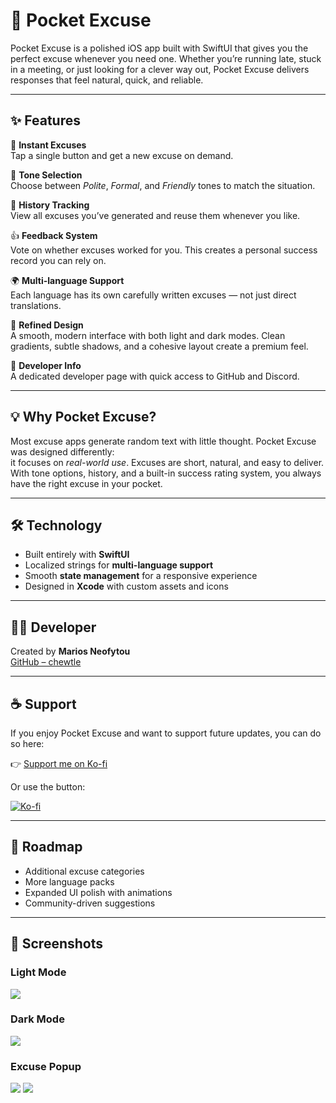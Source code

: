 # 📱 Pocket Excuse  

Pocket Excuse is a polished iOS app built with SwiftUI that gives you the perfect excuse whenever you need one. Whether you’re running late, stuck in a meeting, or just looking for a clever way out, Pocket Excuse delivers responses that feel natural, quick, and reliable.  

---

## ✨ Features  

🎲 **Instant Excuses**  
Tap a single button and get a new excuse on demand.  

📝 **Tone Selection**  
Choose between *Polite*, *Formal*, and *Friendly* tones to match the situation.  

📜 **History Tracking**  
View all excuses you’ve generated and reuse them whenever you like.  

👍 **Feedback System**  
Vote on whether excuses worked for you. This creates a personal success record you can rely on.  

🌍 **Multi-language Support**  
Each language has its own carefully written excuses — not just direct translations.  

🎨 **Refined Design**  
A smooth, modern interface with both light and dark modes. Clean gradients, subtle shadows, and a cohesive layout create a premium feel.  

👤 **Developer Info**  
A dedicated developer page with quick access to GitHub and Discord.  

---

## 💡 Why Pocket Excuse?  

Most excuse apps generate random text with little thought. Pocket Excuse was designed differently:  
it focuses on *real-world use*. Excuses are short, natural, and easy to deliver. With tone options, history, and a built-in success rating system, you always have the right excuse in your pocket.  

---

## 🛠️ Technology  

- Built entirely with **SwiftUI**  
- Localized strings for **multi-language support**  
- Smooth **state management** for a responsive experience  
- Designed in **Xcode** with custom assets and icons  

---

## 👨‍💻 Developer  

Created by **Marios Neofytou**  
[GitHub – chewtle](https://github.com/chewtle)  

---

## ☕ Support  

If you enjoy Pocket Excuse and want to support future updates, you can do so here:  

👉 [Support me on Ko-fi](https://ko-fi.com/chewtle)  

Or use the button:  

[![Ko-fi](https://ko-fi.com/img/githubbutton_sm.svg)](https://ko-fi.com/chewtle)  

---

## 🚀 Roadmap  

- Additional excuse categories  
- More language packs  
- Expanded UI polish with animations  
- Community-driven suggestions  

---

## 📸 Screenshots  

### Light Mode  
<img src="homeScreenLightMode.png"/>  

### Dark Mode  
<img src="homeScreenDarkMode.png"/>  

### Excuse Popup  
<img src="excuseGeneratorLightMode.png"/>  
<img src="excuseGeneratorDarkMode.png"/>  
